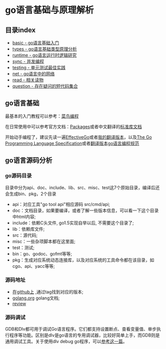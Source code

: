 # go语言基础与原理解析

## 目录index
- [basic - go语言基础入门](./01basic/)
- [types - go语言基础类型原理分析](./types/)
- [runtime - go语言运行时逻辑研究](./runtime/)
- [sync - 并发编程](./sync/)
- [testing - 单元测试最佳实践](./testing/)
- [net - go语言中的网络](./net/)
- [read - 相关读物](./read/)
- [question - 存在疑问的短代码集合](./question/)

## go语言基础
最基本的入门教程可以参考：[菜鸟编程](https://www.runoob.com/go/go-tutorial.html)

在日常使用中可以参考官方文档：[Packages](https://pkg.go.dev/)或者中文翻译的[标准库文档](https://studygolang.com/pkgdoc)

开始动手编程了，建议先读一遍[EffectiveGo](https://go.dev/doc/effective_go)或者[我的翻译版本](./read/effective-go.md)，以及[The Go Programming Language Specification](https://go.dev/ref/spec)或者[翻译版本go语言编程规范](./read/go_spec.md)

## go语言源码分析
### go源码目录
目录中分为api、doc、include、lib、src、misc、test这7个原始目录，编译后还会生成bin、pkg，2个目录
- api：对应工具"go tool api"相应源码 src/cmd/api;
- doc：文档目录，如果要编译，或者了解一些版本信息，可以看一下这个目录中html内容;
- include：依赖C头文件, go1.5实现自举以后, 不需要这个目录了;
- lib：依赖库文件;
- src：源代码;
- misc：一些杂项脚本都在这里面;
- test：测试;
- bin：go、godoc、gofmt等等;
- pkg：生成对应系统动态连接库，以及对应系统的工具命令都在该目录，如cgo、api、yacc等等;

### 源码地址
- [在github上](https://github.com/golang/go/tree/go1.14.15/src) ,通过tag找到对应的版本;
- [golang.org](https://golang.org/doc/faq#history) golang文档;
- [review](https://go-review.googlesource.com/c/go/+/36476)

### 源码调试
GDB和Dlv都可用于调试Go语言程序。它们都支持设置断点、查看变量值、单步执行程序等功能。区别是dlv是go语言的专用调试器，比较好简单上手，而GDB则是通用调试工具。关于使用dlv debug go程序，可以[参考这一篇](./01basic/源码调试.md)。

